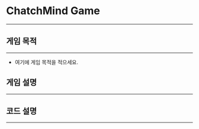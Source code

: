 # ChatchMind Game
----------------------------------------
## 게임 목적
----------------------------------------
- 여기에 게임 목적을 적으세요.
## 게임 설명
----------------------------------------
## 코드 설명
----------------------------------------

